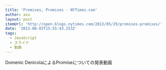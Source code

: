 ```yaml
---
title: 'Promises, Promises - NYTimes.com'
author: azu
layout: post
itemUrl: 'http://open.blogs.nytimes.com/2013/05/29/promises-promises/'
date: '2013-08-03T15:55:43.253Z'
tags:
  - JavaScript
  - スライド
  - 動画
---
```

Domenic DenicolaによるPromiseについての発表動画
